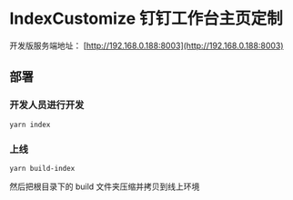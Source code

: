 # IndexCustomize 钉钉工作台主页定制

开发版服务端地址： [http://192.168.0.188:8003](http://192.168.0.188:8003)

## 部署

### 开发人员进行开发

~~~ shell
yarn index
~~~

### 上线

~~~ shell
yarn build-index
~~~

然后把根目录下的 build 文件夹压缩并拷贝到线上环境
